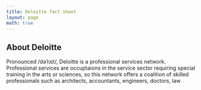 ```yaml
---
title: Deloitte fact sheet
layout: page
math: true
---
```


## About Deloitte
Pronounced /dəˈlɔɪt/, Deloitte is a professional services network. Professional services are occuptaions in the service sector requiring special training in the arts or sciences, so this network offers a coalition of skilled professionals such as architects, accountants, engineers, doctors, law

